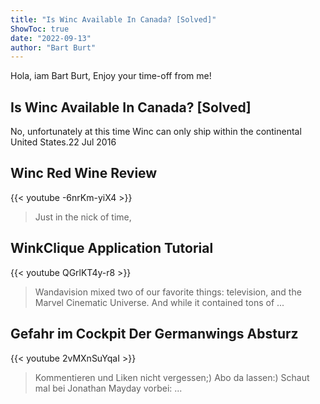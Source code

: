 ```yaml
---
title: "Is Winc Available In Canada? [Solved]"
ShowToc: true 
date: "2022-09-13"
author: "Bart Burt" 
---
```


Hola, iam Bart Burt, Enjoy your time-off from me!
## Is Winc Available In Canada? [Solved]
No, unfortunately at this time Winc can only ship within the continental United States.22 Jul 2016

## Winc Red Wine Review
{{< youtube -6nrKm-yiX4 >}}
>Just in the nick of time, 

## WinkClique Application Tutorial
{{< youtube QGrlKT4y-r8 >}}
>Wandavision mixed two of our favorite things: television, and the Marvel Cinematic Universe. And while it contained tons of ...

## Gefahr im Cockpit Der Germanwings Absturz
{{< youtube 2vMXnSuYqaI >}}
>Kommentieren und Liken nicht vergessen;) Abo da lassen:) Schaut mal bei Jonathan Mayday vorbei: ...

